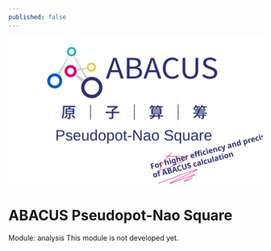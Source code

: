 ```yaml
---
published: false
---
```


<p align="center">
    <img src="../../docs/apns.svg">
</p>

# ABACUS Pseudopot-Nao Square
Module: analysis
This module is not developed yet.